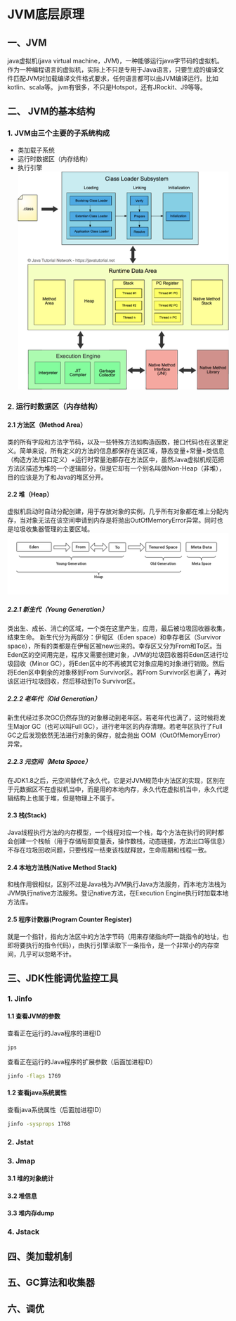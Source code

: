 # JVM底层原理
## 一、JVM
java虚拟机(java virtual machine，JVM)，一种能够运行java字节码的虚拟机。作为一种编程语言的虚拟机，实际上不只是专用于Java语言，只要生成的编译文件匹配JVM对加载编译文件格式要求，任何语言都可以由JVM编译运行。比如kotlin、scala等。
jvm有很多，不只是Hotspot，还有JRockit、J9等等。
## 二、 JVM的基本结构
### 1. JVM由三个主要的子系统构成
* 类加载子系统
* 运行时数据区（内存结构）
* 执行引擎
![](images/JVM-001.png)

### 2. 运行时数据区（内存结构）
#### 2.1 方法区（Method Area）
类的所有字段和方法字节码，以及一些特殊方法如构造函数，接口代码也在这里定义。简单来说，所有定义的方法的信息都保存在该区域，静态变量+常量+类信息（构造方法/接口定义）+运行时常量池都存在方法区中，虽然Java虚拟机规范把方法区描述为堆的一个逻辑部分，但是它却有一个别名叫做Non-Heap（非堆），目的应该是为了和Java的堆区分开。
#### 2.2 堆（Heap）
虚拟机启动时自动分配创建，用于存放对象的实例，几乎所有对象都在堆上分配内存，当对象无法在该空间申请到内存是将抛出OutOfMemoryError异常。同时也是垃圾收集器管理的主要区域。
![](images/JVM-002.png)

##### 2.2.1 新生代（Young Generation）
类出生、成长、消亡的区域，一个类在这里产生，应用，最后被垃圾回收器收集，结束生命。
新生代分为两部分：伊甸区（Eden space）和幸存者区（Survivor space），所有的类都是在伊甸区被new出来的。幸存区又分为From和To区。当Eden区的空间用完是，程序又需要创建对象，JVM的垃圾回收器将Eden区进行垃圾回收（Minor GC），将Eden区中的不再被其它对象应用的对象进行销毁。然后将Eden区中剩余的对象移到From Survivor区。若From Survivor区也满了，再对该区进行垃圾回收，然后移动到To Survivor区。
##### 2.2.2 老年代（Old Generation）
新生代经过多次GC仍然存货的对象移动到老年区。若老年代也满了，这时候将发生Major GC（也可以叫Full GC），进行老年区的内存清理。若老年区执行了Full GC之后发现依然无法进行对象的保存，就会抛出 OOM（OutOfMemoryError）异常。
##### 2.2.3 元空间（Meta Space）
在JDK1.8之后，元空间替代了永久代，它是对JVM规范中方法区的实现，区别在于元数据区不在虚拟机当中，而是用的本地内存，永久代在虚拟机当中，永久代逻辑结构上也属于堆，但是物理上不属于。
#### 2.3 栈(Stack)
Java线程执行方法的内存模型，一个线程对应一个栈，每个方法在执行的同时都会创建一个栈帧（用于存储局部变量表，操作数栈，动态链接，方法出口等信息）不存在垃圾回收问题，只要线程一结束该栈就释放，生命周期和线程一致。
#### 2.4 本地方法栈(Native Method Stack)
和栈作用很相似，区别不过是Java栈为JVM执行Java方法服务，而本地方法栈为JVM执行native方法服务。登记native方法，在Execution Engine执行时加载本地方法库。
#### 2.5 程序计数器(Program Counter Register)
就是一个指针，指向方法区中的方法字节码（用来存储指向吓一跳指令的地址，也即将要执行的指令代码），由执行引擎读取下一条指令，是一个非常小的内存空间，几乎可以忽略不计。
## 三、JDK性能调优监控工具
### 1. Jinfo
#### 1.1 查看JVM的参数
查看正在运行的Java程序的进程ID
```cmd
jps
```
查看正在运行的Java程序的扩展参数（后面加进程ID）
```cmd
jinfo -flags 1769
```
#### 1.2 查看java系统属性
查看java系统属性（后面加进程ID）
```cmd
jinfo -sysprops 1768
```
### 2. Jstat
### 3. Jmap
#### 3.1 堆的对象统计
#### 3.2 堆信息
#### 3.3 堆内存dump
### 4.  Jstack

## 四、类加载机制

## 五、GC算法和收集器

## 六、调优

